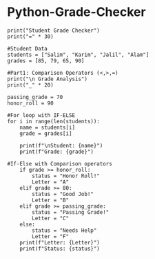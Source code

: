 # Python-Grade-Checker
    print("Student Grade Checker")
    print("=" * 30)
    
    #Student Data
    students = ["Salim", "Karim", "Jalil", "Alam"]
    grades = [85, 79, 65, 90]
    
    #Part1: Comparison Operators (<,>,=)
    print("\n Grade Analysis")
    print("_" * 20)
    
    passing_grade = 70
    honor_roll = 90
    
    #For loop with IF-ELSE
    for i in range(len(students)):
        name = students[i]
        grade = grades[i]
    
        print(f"\nStudent: {name}")
        print(f"Grade: {grade}")
    
    #If-Else with Comparison operators
        if grade >= honor_roll:
            status = "Honor Roll!"
            Letter = "A"
        elif grade >= 80:
            status = "Good Job!"
            Letter = "B"
        elif grade >= passing_grade:
            status = "Passing Grade!"
            Letter = "C"
        else:
            status = "Needs Help"
            Letter = "F"
        print(f"Letter: {Letter}")
        print(f"Status: {status}")
